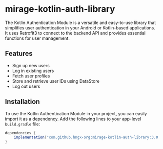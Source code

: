 # mirage-kotlin-auth-library

The Kotlin Authentication Module is a versatile and easy-to-use library that simplifies user authentication in your Android or Kotlin-based applications. It uses Retrofit3 to connect to the backend API and provides essential functions for user management.

## Features

- Sign up new users
- Log in existing users
- Fetch user profiles
- Store and retrieve user IDs using DataStore
- Log out users

## Installation

To use the Kotlin Authentication Module in your project, you can easily import it as a dependency. Add the following lines to your app-level `build.gradle` file:

```gradle
dependencies {
    implementation("com.github.hngx-org:mirage-kotlin-auth-library:3.0.0")
}
